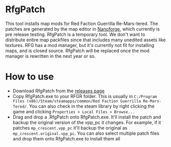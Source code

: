 # RfgPatch
This tool installs map mods for Red Faction Guerrilla Re-Mars-tered. The patches are generated by the map editor in [Nanoforge](https://github.com/Moneyl/Nanoforge/), which currently is pre release testing. RfgPatch is a temporary tool. We don't want to distribute entire map packfiles since that includes many unedited assets like textures. RFG has a mod manager, but it's currently not fit for installing maps, and is closed source. RfgPatch will be replaced once the mod manager is rewritten in the next year or so.

# How to use
- Download RfgPatch from the [releases page](https://github.com/Moneyl/RfgPatch/releases/)
- Copy RfgPatch.exe to your RFGR folder. This is usually in `C:/Program Files (x86)/Steam/steamapps/common/Red Faction Guerrilla Re-Mars-Tered/`. You can also check in the steam library by right clicking the game and clicking `Properties > Local Files > Browse...`
- Drag and drop a .RfgPatch onto RfgPatch.exe. It'll install the patch and backup the original version of the vpp_pc it changes. For example, if it patches `mp_crescent.vpp_pc` it'll backup the original as `mp_crescent.original.vpp_pc`. You can also select multiple patch files and drop them onto RfgPatch.exe to install them all